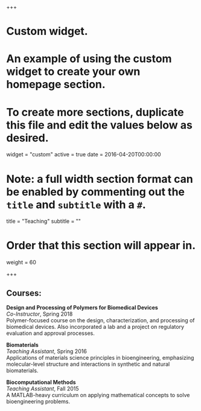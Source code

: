 +++
# Custom widget.
# An example of using the custom widget to create your own homepage section.
# To create more sections, duplicate this file and edit the values below as desired.
widget = "custom"
active = true
date = 2016-04-20T00:00:00

# Note: a full width section format can be enabled by commenting out the `title` and `subtitle` with a `#`.
title = "Teaching"
subtitle = ""

# Order that this section will appear in.
weight = 60

+++

## Courses:

**Design and Processing of Polymers for Biomedical Devices**  
*Co-Instructor*, Spring 2018  
Polymer-focused course on the design, characterization, and processing of biomedical devices. Also incorporated a lab and a project on regulatory evaluation and approval processes.

**Biomaterials**  
*Teaching Assistant*, Spring 2016  
Applications of materials science principles in bioengineering, emphasizing molecular-level structure and interactions in synthetic and natural biomaterials.

**Biocomputational Methods**  
*Teaching Assistant*, Fall 2015  
A MATLAB-heavy curriculum on applying mathematical concepts to solve bioengineering problems.









